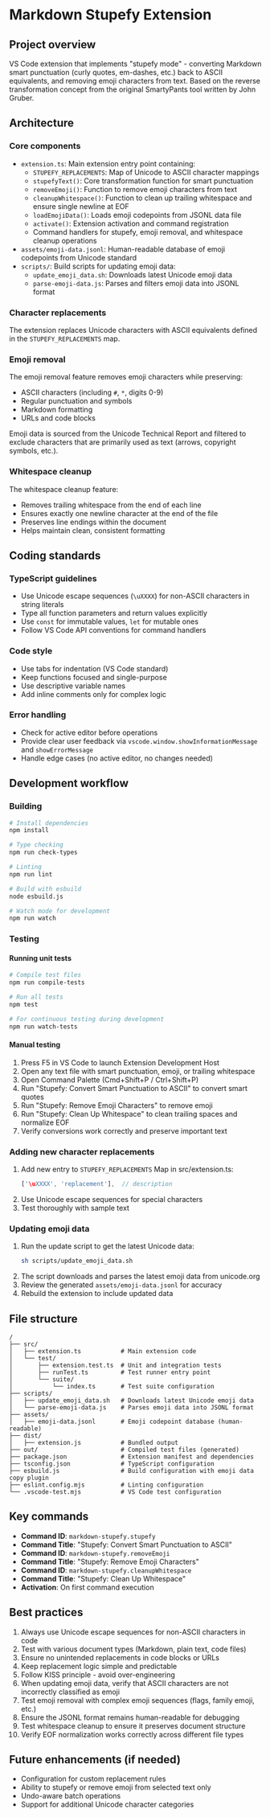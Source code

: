 # Markdown Stupefy Extension

## Project overview

VS Code extension that implements "stupefy mode" - converting Markdown
smart punctuation (curly quotes, em-dashes, etc.) back to ASCII equivalents,
and removing emoji characters from text.
Based on the reverse transformation concept from the original SmartyPants tool
written by John Gruber.

## Architecture

### Core components

- `extension.ts`: Main extension entry point containing:
  - `STUPEFY_REPLACEMENTS`: Map of Unicode to ASCII character mappings
  - `stupefyText()`: Core transformation function for smart punctuation
  - `removeEmoji()`: Function to remove emoji characters from text
  - `cleanupWhitespace()`: Function to clean up trailing whitespace and ensure single newline at EOF
  - `loadEmojiData()`: Loads emoji codepoints from JSONL data file
  - `activate()`: Extension activation and command registration
  - Command handlers for stupefy, emoji removal, and whitespace cleanup operations
- `assets/emoji-data.jsonl`: Human-readable database of emoji codepoints from Unicode standard
- `scripts/`: Build scripts for updating emoji data:
  - `update_emoji_data.sh`: Downloads latest Unicode emoji data
  - `parse-emoji-data.js`: Parses and filters emoji data into JSONL format

### Character replacements

The extension replaces Unicode characters with ASCII equivalents
defined in the `STUPEFY_REPLACEMENTS` map.

### Emoji removal

The emoji removal feature removes emoji characters while preserving:

- ASCII characters (including `#`, `*`, digits 0-9)
- Regular punctuation and symbols
- Markdown formatting
- URLs and code blocks

Emoji data is sourced from the Unicode Technical Report and filtered to exclude
characters that are primarily used as text (arrows, copyright symbols, etc.).

### Whitespace cleanup

The whitespace cleanup feature:

- Removes trailing whitespace from the end of each line
- Ensures exactly one newline character at the end of the file
- Preserves line endings within the document
- Helps maintain clean, consistent formatting

## Coding standards

### TypeScript guidelines

- Use Unicode escape sequences (`\uXXXX`) for non-ASCII characters in string literals
- Type all function parameters and return values explicitly
- Use `const` for immutable values, `let` for mutable ones
- Follow VS Code API conventions for command handlers

### Code style

- Use tabs for indentation (VS Code standard)
- Keep functions focused and single-purpose
- Use descriptive variable names
- Add inline comments only for complex logic

### Error handling

- Check for active editor before operations
- Provide clear user feedback via `vscode.window.showInformationMessage` and `showErrorMessage`
- Handle edge cases (no active editor, no changes needed)

## Development workflow

### Building

```bash
# Install dependencies
npm install

# Type checking
npm run check-types

# Linting
npm run lint

# Build with esbuild
node esbuild.js

# Watch mode for development
npm run watch
```

### Testing

#### Running unit tests

```bash
# Compile test files
npm run compile-tests

# Run all tests
npm test

# For continuous testing during development
npm run watch-tests
```

#### Manual testing

1. Press F5 in VS Code to launch Extension Development Host
2. Open any text file with smart punctuation, emoji, or trailing whitespace
3. Open Command Palette (Cmd+Shift+P / Ctrl+Shift+P)
4. Run "Stupefy: Convert Smart Punctuation to ASCII" to convert smart quotes
5. Run "Stupefy: Remove Emoji Characters" to remove emoji
6. Run "Stupefy: Clean Up Whitespace" to clean trailing spaces and normalize EOF
7. Verify conversions work correctly and preserve important text

### Adding new character replacements

1. Add new entry to `STUPEFY_REPLACEMENTS` Map in src/extension.ts:
   ```typescript
   ['\uXXXX', 'replacement'],  // description
   ```
2. Use Unicode escape sequences for special characters
3. Test thoroughly with sample text

### Updating emoji data

1. Run the update script to get the latest Unicode data:
   ```bash
   sh scripts/update_emoji_data.sh
   ```
2. The script downloads and parses the latest emoji data from unicode.org
3. Review the generated `assets/emoji-data.jsonl` for accuracy
4. Rebuild the extension to include updated data

## File structure

```
/
├── src/
│   ├── extension.ts           # Main extension code
│   └── test/
│       ├── extension.test.ts  # Unit and integration tests
│       ├── runTest.ts         # Test runner entry point
│       └── suite/
│           └── index.ts       # Test suite configuration
├── scripts/
│   ├── update_emoji_data.sh   # Downloads latest Unicode emoji data
│   └── parse-emoji-data.js    # Parses emoji data into JSONL format
├── assets/
│   ├── emoji-data.jsonl       # Emoji codepoint database (human-readable)
├── dist/
│   ├── extension.js           # Bundled output
├── out/                       # Compiled test files (generated)
├── package.json               # Extension manifest and dependencies
├── tsconfig.json              # TypeScript configuration
├── esbuild.js                 # Build configuration with emoji data copy plugin
├── eslint.config.mjs          # Linting configuration
└── .vscode-test.mjs           # VS Code test configuration
```

## Key commands

- **Command ID**: `markdown-stupefy.stupefy`
- **Command Title**: "Stupefy: Convert Smart Punctuation to ASCII"
- **Command ID**: `markdown-stupefy.removeEmoji`
- **Command Title**: "Stupefy: Remove Emoji Characters"
- **Command ID**: `markdown-stupefy.cleanupWhitespace`
- **Command Title**: "Stupefy: Clean Up Whitespace"
- **Activation**: On first command execution

## Best practices

1. Always use Unicode escape sequences for non-ASCII characters in code
2. Test with various document types (Markdown, plain text, code files)
3. Ensure no unintended replacements in code blocks or URLs
4. Keep replacement logic simple and predictable
5. Follow KISS principle - avoid over-engineering
6. When updating emoji data, verify that ASCII characters are not incorrectly classified as emoji
7. Test emoji removal with complex emoji sequences (flags, family emoji, etc.)
8. Ensure the JSONL format remains human-readable for debugging
9. Test whitespace cleanup to ensure it preserves document structure
10. Verify EOF normalization works correctly across different file types

## Future enhancements (if needed)

- Configuration for custom replacement rules
- Ability to stupefy or remove emoji from selected text only
- Undo-aware batch operations
- Support for additional Unicode character categories
